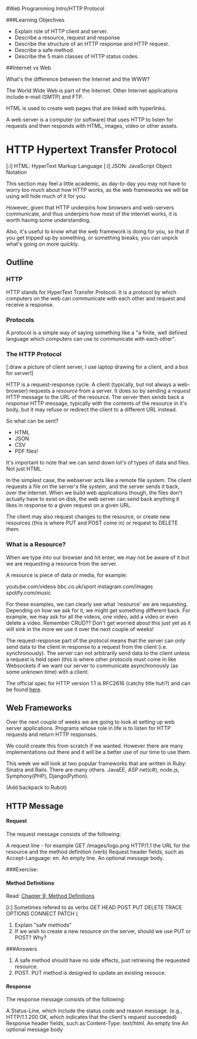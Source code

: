 #Web Programming Intro/HTTP Protocol

###Learning Objectives

- Explain role of HTTP client and server.
- Describe a resource, request and response
- Describe the structure of an HTTP response and HTTP request.
- Describe a safe method. 
- Describe the 5 main classes of HTTP status codes.

##Internet vs Web

What's the difference between the Internet and the WWW?

The World Wide Web is part of the Internet. Other Internet applications include e-mail (SMTP) and FTP. 

HTML is used to create web pages that are linked with hyperlinks.

A web server is a computer (or software) that uses HTTP to listen for requests and then responds with HTML, images, video or other assets.

# HTTP Hypertext Transfer Protocol

[:i] HTML: HyperText Markup Language
[:i] JSON: JavaScript Object Notation

This section may feel a little academic, as day-to-day you may not have to worry too much about how HTTP works, as the web frameworks we will be using will hide much of it for you. 

However, given that HTTP underpins how browsers and web-servers communicate, and thus underpins how most of the internet works, it is worth having some understanding.

Also, it's useful to know what the web framework is doing for you, so that if you get tripped up by something, or something breaks, you can unpick what's going on more quickly.

## Outline

### HTTP

HTTP stands for HyperText Transfer Protocol. It is a protocol by which computers on the web can communicate with each other and request and receive a response.

### Protocols

A protocol is a simple way of saying something like a "a finite, well defined language which computers can use to communicate with each other".

### The HTTP Protocol
[:draw a picture of client server,  I use laptop drawing for a client, and a box for server!]

HTTP is a request-response cycle. A client (typically, but not always a web-browser) requests a _resource_ from a server. It does so by sending a _request_ HTTP message to the URL of the resource. The server then sends back a _response_ HTTP message, typically with the contents of the resource in it's body, but it may refuse or redirect the client to a different URL instead.

So what can be sent?

- HTML
- JSON
- CSV
- PDF files!

It's important to note that we can send down lot's of types of data and files. Not just HTML.

In the simplest case, the webserver acts like a remote file system. The client requests a file on the server's file system, and the server sends it back, over the internet. When we build web applications though, the files don't actually have to exist on disk, the web server can send back anything it likes in response to a given request on a given URL.

The client may also request changes to the resource, or create new resources (this is where PUT and POST come in) or request to DELETE them.

### What is a Resource?

When we type into our browser and hit enter, we may not be aware of it but we are requesting a resource from the server. 

A resource is piece of data or media, for example:

youtube.com/videos
bbc.co.uk/sport
instagram.com/images
spotify.com/music

For these examples, we can clearly see what 'resource' we are requesting. Depending on how we ask for it, we might get something different back. For example, we may ask for all the videos, one video, add a video or even delete a video. Remember CRUD?? Don't get worried about this just yet as it will sink in the more we use it over the next couple of weeks!

The request-response part of the protocol means that the server can only send data to the client in response to a request from the client (i.e. synchronously). The server can not arbitrarily send data to the client unless a request is held open (this is where other protocols must come in like Websockets if we want our server to communicate asynchronously (as some unknown time) with a client.

The official spec for HTTP version 1.1 is RFC2616 (catchy title huh?) and can be found [here](http://pretty-rfc.herokuapp.com/RFC2616).

## Web Frameworks

Over the next couple of weeks we are going to look at setting up web server applications.  Programs whose role in life is to listen for HTTP requests and return HTTP responses.  

We could create this from scratch if we wanted.  However there are many implementations out there and it will be a better use of our time to use them.  

This week we will look at two popular frameworks that are written in Ruby: Sinatra and Rails.  There are many others.  JavaEE, ASP.net(c#), node.js, Symphony(PHP), Django(Python).  

(Add backpack to Rubot)

## HTTP Message

#### Request
The request message consists of the following:

A request line - for example GET /images/logo.png HTTP/1.1 the URL for the resource and the method definition (verb)
Request header fields, such as Accept-Language: en.
An empty line.
An optional message body.

###Exercise:
#### Method Definitions

Read: [Chapter 9: Method Definitions](http://pretty-rfc.herokuapp.com/RFC2616#method.definitions)

[i:] Sometimes refered to as verbs GET HEAD POST PUT DELETE TRACE OPTIONS CONNECT PATCH (

1. Explain "safe methods"
2. If we wish to create a new resource on the server, should we use PUT or POST? Why?

###Answers

1. A safe method should have no side effects, just retrieving the requested resource.
2. POST. PUT method is designed to update an existing resouce.

	
#### Response
The response message consists of the following:

A Status-Line, which include the status code and reason message. (e.g., HTTP/1.1 200 OK, which indicates that the client's request succeeded)
Response header fields, such as Content-Type: text/html.
An empty line
An optional message body








